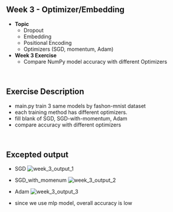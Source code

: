 ## **Week 3 - Optimizer/Embedding**
- **Topic**
  - Dropout
  - Embedding
  - Positional Encoding
  - Optimizers (SGD, momentum, Adam)
- **Week 3 Exercise**
  - Compare NumPy model accuracy with different Optimizers

</br>

## Exercise Description
- main.py train 3 same models by fashon-mnist dataset
- each training method has different optimizers.
- fill blank of SGD, SGD-with-momentum, Adam
- compare accuracy with different optimizers

</br>

## Excepted output

- SGD
![week_3_output_1](https://github.com/naye971012/numpy_transformer/assets/74105909/e2e03971-22d1-40b2-9273-9ae9d2972b04)

- SGD_with_momenum
![week_3_output_2](https://github.com/naye971012/numpy_transformer/assets/74105909/2763d446-8f52-4d44-8a2c-6e79f629bb6a)

- Adam
![week_3_output_3](https://github.com/naye971012/numpy_transformer/assets/74105909/20400aa5-30b2-4799-8125-506b10e5a108)


- since we use mlp model, overall accuracy is low
